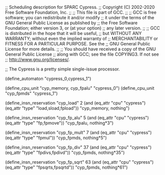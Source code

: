 ;; Scheduling description for SPARC Cypress.
;;   Copyright (C) 2002-2020 Free Software Foundation, Inc.
;;
;; This file is part of GCC.
;;
;; GCC is free software; you can redistribute it and/or modify
;; it under the terms of the GNU General Public License as published by
;; the Free Software Foundation; either version 3, or (at your option)
;; any later version.
;;
;; GCC is distributed in the hope that it will be useful,
;; but WITHOUT ANY WARRANTY; without even the implied warranty of
;; MERCHANTABILITY or FITNESS FOR A PARTICULAR PURPOSE.  See the
;; GNU General Public License for more details.
;;
;; You should have received a copy of the GNU General Public License
;; along with GCC; see the file COPYING3.  If not see
;; <http://www.gnu.org/licenses/>.

;; The Cypress is a pretty simple single-issue processor.

(define_automaton "cypress_0,cypress_1")

(define_cpu_unit "cyp_memory, cyp_fpalu" "cypress_0")
(define_cpu_unit "cyp_fpmds" "cypress_1")

(define_insn_reservation "cyp_load" 2
  (and (eq_attr "cpu" "cypress")
    (eq_attr "type" "load,sload,fpload"))
  "cyp_memory, nothing")

(define_insn_reservation "cyp_fp_alu" 5
  (and (eq_attr "cpu" "cypress")
    (eq_attr "type" "fp,fpmove"))
  "cyp_fpalu, nothing*3")

(define_insn_reservation "cyp_fp_mult" 7
  (and (eq_attr "cpu" "cypress")
    (eq_attr "type" "fpmul"))
  "cyp_fpmds, nothing*5")

(define_insn_reservation "cyp_fp_div" 37
  (and (eq_attr "cpu" "cypress")
    (eq_attr "type" "fpdivs,fpdivd"))
  "cyp_fpmds, nothing*35")

(define_insn_reservation "cyp_fp_sqrt" 63
  (and (eq_attr "cpu" "cypress")
    (eq_attr "type" "fpsqrts,fpsqrtd"))
  "cyp_fpmds, nothing*61")
